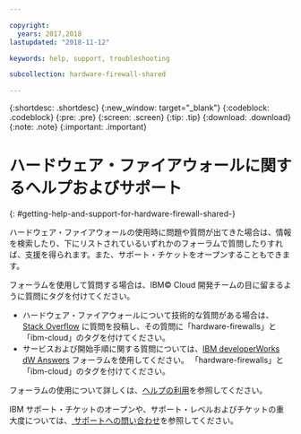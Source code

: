 ```yaml
---

copyright:
  years: 2017,2018
lastupdated: "2018-11-12"

keywords: help, support, troubleshooting

subcollection: hardware-firewall-shared

---
```


{:shortdesc: .shortdesc}
{:new_window: target="_blank"}
{:codeblock: .codeblock}
{:pre: .pre}
{:screen: .screen}
{:tip: .tip}
{:download: .download}
{:note: .note}
{:important: .important}

# ハードウェア・ファイアウォールに関するヘルプおよびサポート
{: #getting-help-and-support-for-hardware-firewall-shared-}

ハードウェア・ファイアウォールの使用時に問題や質問が出てきた場合は、情報を検索したり、下にリストされているいずれかのフォーラムで質問したりすれば、支援を得られます。また、サポート・チケットをオープンすることもできます。

フォーラムを使用して質問する場合は、IBM© Cloud 開発チームの目に留まるように質問にタグを付けてください。

* ハードウェア・ファイアウォールについて技術的な質問がある場合は、[Stack Overflow](https://stackoverflow.com/search?q=hardware-firewalls+ibm-cloud) に質問を投稿し、その質問に「hardware-firewalls」と「ibm-cloud」のタグを付けてください。
* サービスおよび開始手順に関する質問については、[IBM developerWorks dW Answers](https://developer.ibm.com/answers/topics/hardware-firewalls.html?smartspace=ibm-cloud) フォーラムを使用してください。 「hardware-firewalls」と「ibm-cloud」のタグを付けてください。

フォーラムの使用について詳しくは、[ヘルプの利用](https://{DomainName}/docs/get-support?topic=get-support-using-avatar)を参照してください。

IBM サポート・チケットのオープンや、サポート・レベルおよびチケットの重大度については、[ サポートへの問い合わせ](/docs/get-support?topic=get-support-contacting-bluemix-support-dedicated-local)を参照してください。

